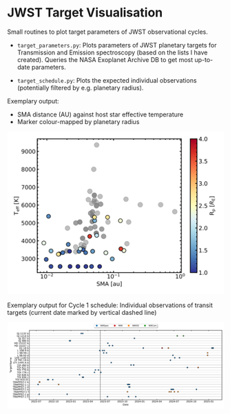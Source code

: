 # JWST Target Visualisation
Small routines to plot target parameters of JWST observational cycles.

- `target_parameters.py`: Plots parameters of JWST planetary targets for 
Transmission and Emission spectroscopy (based on the lists I have created). 
Queries the  NASA Exoplanet Archive DB to get most up-to-date parameters.

- `target_schedule.py`: Plots the expected individual observations 
(potentially filtered by e.g. planetary radius).

Exemplary output: 
- SMA distance (AU) against host star effective temperature
- Marker colour-mapped by planetary radius

![Cycle 1 Targets](plots/targets_all.svg)

Exemplary output for Cycle 1 schedule: Individual observations of transit
targets (current date marked by vertical dashed line)

![Cycle 1 Schedule](plots/schedule_cycle1_transit.svg)
